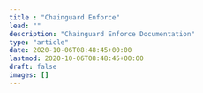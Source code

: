 ```yaml
---
title : "Chainguard Enforce"
lead: ""
description: "Chainguard Enforce Documentation"
type: "article"
date: 2020-10-06T08:48:45+00:00
lastmod: 2020-10-06T08:48:45+00:00
draft: false
images: []
---
```

